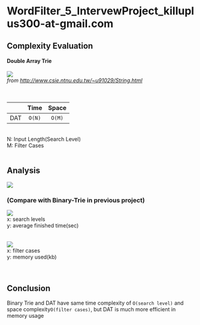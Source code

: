 # WordFilter_5_IntervewProject_killuplus300-at-gmail.com

## Complexity Evaluation ##

#### Double Array Trie ####
![](http://www.csie.ntnu.edu.tw/~u91029/Trie5.png) <br/>
*from http://www.csie.ntnu.edu.tw/~u91029/String.html*
<br/>
<br/>
<br/>

|               |Time             |Space          |
| ------------- |:---------------:|:-------------:|
| DAT           | `O(N)`          |`O(M)`         |

<br/>
N: Input Length(Search Level)<br/>
M: Filter Cases<br/>
<br/>

## Analysis ## 
![](https://i.imgur.com/erzR1Ie.png) <br/>
### (Compare with Binary-Trie in previous project) ###
![](https://i.imgur.com/SDS2pz1.png) <br/>
x: search levels<br/>
y: average finished time(sec)<br/>
<br/>
<br/>
![](https://i.imgur.com/05tHgse.png) <br/>
x: filter cases<br/>
y: memory used(kb)<br/>
<br/>
<br/>

## Conclusion ##
Binary Trie and DAT have same time complexity of `O(search level)` and space complexity`O(filter cases)`, but DAT is much more efficient in memory usage
<br/>
<br/>
<br/>
